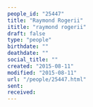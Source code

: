 ```yaml
---
people_id: "25447"
title: "Raymond Rogerii"
ititle: "raymond rogerii"
draft: false
type: "people"
birthdate: ""
deathdate: ""
social_title: ""
created: "2015-08-11"
modified: "2015-08-11"
url: "/people/25447.html"
sent:
received:
---
```

